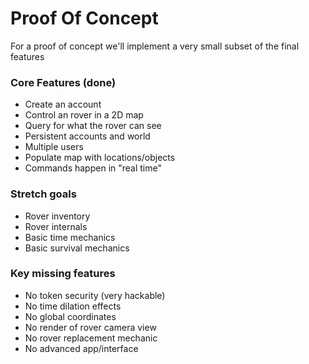 Proof Of Concept
================

For a proof of concept we'll implement a very small subset of the final features

### Core Features (done)

* Create an account
* Control an rover in a 2D map
* Query for what the rover can see
* Persistent accounts and world
* Multiple users
* Populate map with locations/objects
* Commands happen in "real time"

### Stretch goals

* Rover inventory
* Rover internals
* Basic time mechanics
* Basic survival mechanics

### Key missing features

* No token security (very hackable)
* No time dilation effects
* No global coordinates
* No render of rover camera view
* No rover replacement mechanic
* No advanced app/interface
